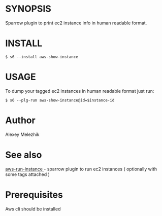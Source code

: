 # SYNOPSIS

Sparrow plugin to print ec2 instance info in human readable format.


# INSTALL

    $ s6 --install aws-show-instance


# USAGE

To dump your tagged ec2 instances in human readable format just run:

    $ s6 --plg-run aws-show-instance@id=$instance-id

# Author

Alexey Melezhik


# See also

[aws-run-instance ](https://sparrowhub.org/info/aws-run-instance) - sparrow plugin to run ec2 instances ( optionally with some tags attached )

# Prerequisites

Aws cli should be installed

